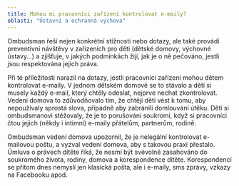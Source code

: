 ```yaml
---
title: Mohou mi pracovníci zařízení kontrolovat e-maily?
oblasti: "Ústavní a ochranná výchova"
---
```


<p>Ombudsman řeší nejen konkrétní stížnosti nebo dotazy, ale také provádí preventivní&nbsp;návštěvy v&nbsp;zařízeních pro děti (dětské domovy, výchovné ústavy…) a zjišťuje, v&nbsp;jakých podmínkách žijí, jak je o ně pečováno, jestli jsou respektována jejich práva.</p><p>Při té příležitosti narazil na dotazy, jestli pracovníci zařízení mohou dětem kontrolovat e-maily. V&nbsp;jednom dětském domově se to stávalo a děti si musely každý e-mail, který chtěly odeslat, nejprve nechat zkontrolovat. Vedení domova to zdůvodňovalo tím, že chtějí děti vést k&nbsp;tomu, aby nepoužívaly sprostá slova, případně aby zabránili domlouvání útěku. Děti si ombudsmanovi stěžovaly, že je to porušování soukromí, když si pracovníci čtou jejich (někdy i intimní) e-maily přátelům, partnerům, rodině.</p><p>Ombudsman vedení domova upozornil, že je nelegální kontrolovat e-mailovou poštu, a vyzval vedení domova, aby s&nbsp;takovou praxí přestalo. Úmluva o právech dítěte říká, že nesmí být svévolně zasahováno do soukromého života, rodiny, domova a korespondence dítěte. Korespondencí se přitom dnes nemyslí jen klasická pošta, ale i e-maily, sms zprávy, vzkazy na Facebooku apod.</p></div>
